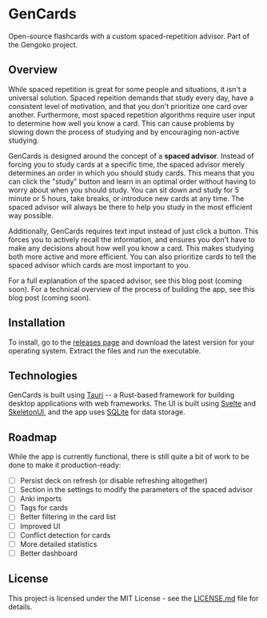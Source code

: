 # GenCards

Open-source flashcards with a custom spaced-repetition advisor. Part of the Gengoko project.

## Overview

While spaced repetition is great for some people and situations, it isn't a universal solution. Spaced repeition demands that study every day, have a consistent level of motivation, and that you don't prioritize one card over another. Furthermore, most spaced repetition algorithms require user input to determine how well you know a card. This can cause problems by slowing down the process of studying and by encouraging non-active studying.

GenCards is designed around the concept of a **spaced advisor**. Instead of forcing you to study cards at a specific time, the spaced advisor merely determines an order in which you should study cards. This means that you can click the "study" button and learn in an optimal order without having to worry about when you should study. You can sit down and study for 5 minute or 5 hours, take breaks, or introduce new cards at any time. The spaced advisor will always be there to help you study in the most efficient way possible.

Additionally, GenCards requires text input instead of just click a button. This forces you to actively recall the information, and ensures you don't have to make any decisions about how well you know a card. This makes studying both more active and more efficient. You can also prioritize cards to tell the spaced advisor which cards are most important to you.

For a full explanation of the spaced advisor, see this blog post (coming soon). For a technical overview of the process of building the app, see this blog post (coming soon).

## Installation

To install, go to the [releases page](https://github.com/joshuamotoaki/gen-cards/releases) and download the latest version for your operating system. Extract the files and run the executable.

## Technologies

GenCards is built using [Tauri](https://tauri.app/) -- a Rust-based framework for building desktop applications with web frameworks. The UI is built using [Svelte](https://svelte.dev/) and [SkeletonUI](https://www.skeleton.dev/), and the app uses [SQLite](https://www.sqlite.org/index.html) for data storage.

## Roadmap

While the app is currently functional, there is still quite a bit of work to be done to make it production-ready:

- [ ] Persist deck on refresh (or disable refreshing altogether)
- [ ] Section in the settings to modify the parameters of the spaced advisor
- [ ] Anki imports
- [ ] Tags for cards
- [ ] Better filtering in the card list
- [ ] Improved UI
- [ ] Conflict detection for cards
- [ ] More detailed statistics
- [ ] Better dashboard

## License

This project is licensed under the MIT License - see the [LICENSE.md](LICENSE.md) file for details.
